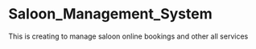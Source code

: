 # Saloon_Management_System
This is creating to manage saloon online bookings and other all services

